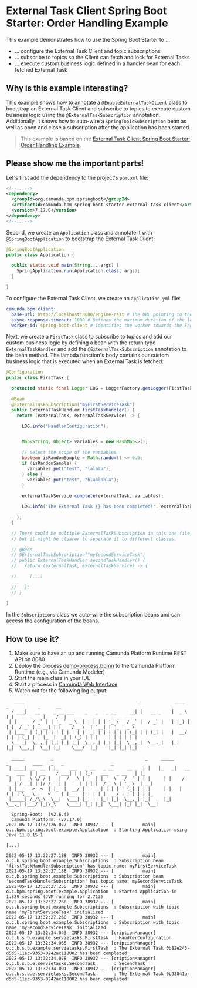 # External Task Client Spring Boot Starter: Order Handling Example

This example demonstrates how to use the Spring Boot Starter to ...
* ... configure the External Task Client and topic subscriptions
* ... subscribe to topics so the Client can fetch and lock for External Tasks
* ... execute custom business logic defined in a handler bean for each fetched External Task

## Why is this example interesting?

This example shows how to annotate a `@EnableExternalTaskClient` class to bootstrap an External Task Client 
and subscribe to topics to execute custom business logic using the `@ExternalTaskSubscription` annotation.
Additionally, it shows how to auto-wire a `SpringTopicSubscription` bean as well as open and close a
subscription after the application has been started.

> This example is based on the [External Task Client Spring Boot Starter: Order Handling Example](https://github.com/camunda/camunda-bpm-examples/tree/master/spring-boot-starter/external-task-client/order-handling-spring-boot).

## Please show me the important parts!

Let's first add the dependency to the project's `pom.xml` file:
```xml
<!--...-->
<dependency>
  <groupId>org.camunda.bpm.springboot</groupId>
  <artifactId>camunda-bpm-spring-boot-starter-external-task-client</artifactId>
  <version>7.17.0</version>
</dependency>
<!--...-->
```

Second, we create an `Application` class and annotate it with `@SpringBootApplication` to bootstrap 
the External Task Client:

```java
@SpringBootApplication
public class Application {

  public static void main(String... args) {
    SpringApplication.run(Application.class, args);
  }

}
```

To configure the External Task Client, we create an `application.yml` file:
```yaml
camunda.bpm.client:
  base-url: http://localhost:8080/engine-rest # The URL pointing to the Camunda Platform Runtime REST API
  async-response-timeout: 1000 # Defines the maximum duration of the long-polling request
  worker-id: spring-boot-client # Identifies the worker towards the Engine
```

Next, we create a `FirstTask` class to subscribe to topics and add our custom 
business logic by defining a bean with the return type `ExternalTaskHandler` and add the 
`@ExternalTaskSubscription` annotation to the bean method. The lambda function's body contains 
our custom business logic that is executed when an External Task is fetched:

```java
@Configuration
public class FirstTask {

  protected static final Logger LOG = LoggerFactory.getLogger(FirstTask.class);

  @Bean
  @ExternalTaskSubscription("myFirstServiceTask")
  public ExternalTaskHandler firstTaskHandler() {
    return (externalTask, externalTaskService) -> {

      LOG.info("HandlerConfiguration");


      Map<String, Object> variables = new HashMap<>();

      // select the scope of the variables
      boolean isRandomSample = Math.random() <= 0.5;
      if (isRandomSample) {
        variables.put("test", "lalala");
      } else {
        variables.put("test", "blablabla");
      }
      
      externalTaskService.complete(externalTask, variables);

      LOG.info("The External Task {} has been completed!", externalTask.getId());

    };
  }

  // There could be multiple ExternalTaskSubscription in this one file,
  // but it might be clearer to seperate it to different classes.

  // @Bean
  // @ExternalTaskSubscription("mySecondServiceTask")
  // public ExternalTaskHandler secondTaskHandler() {
  //   return (externalTask, externalTaskService) -> {

  //     [...]

  //   };
  // }

}
```

In the `Subscriptions` class we auto-wire the subscription beans and can access the configuration
of the beans. 

## How to use it?

1. Make sure to have an up and running Camunda Platform Runtime REST API on 8080
2. Deploy the process [demo-process.bpmn](./demo-process.bpmn) to the Camunda Platform Runtime (e.g., via Camunda Modeler)
3. Start the main class in your IDE
4. Start a process in [Camunda Web Interface](http://localhost:8080/camunda/app/tasklist/default/)
5. Watch out for the following log output:

```
   ____                                           _             ____    _           _      __
  / ___|   __ _   _ __ ___    _   _   _ __     __| |   __ _    |  _ \  | |   __ _  | |_   / _|   ___    _ __   _ __ ___      
 | |      / _` | | '_ ` _ \  | | | | | '_ \   / _` |  / _` |   | |_) | | |  / _` | | __| | |_   / _ \  | '__| | '_ ` _ \     
 | |___  | (_| | | | | | | | | |_| | | | | | | (_| | | (_| |   |  __/  | | | (_| | | |_  |  _| | (_) | | |    | | | | | |    
  \____|  \__,_| |_| |_| |_|  \__,_| |_| |_|  \__,_|  \__,_|   |_|     |_|  \__,_|  \__| |_|    \___/  |_|    |_| |_| |_|    

  _____          _                                   _     _____                 _         ____   _   _                  _   
 | ____| __  __ | |_    ___   _ __   _ __     __ _  | |   |_   _|   __ _   ___  | | __    / ___| | | (_)   ___   _ __   | |_ 
 |  _|   \ \/ / | __|  / _ \ | '__| | '_ \   / _` | | |     | |    / _` | / __| | |/ /   | |     | | | |  / _ \ | '_ \  | __|
 | |___   >  <  | |_  |  __/ | |    | | | | | (_| | | |     | |   | (_| | \__ \ |   <    | |___  | | | | |  __/ | | | | | |_ 
 |_____| /_/\_\  \__|  \___| |_|    |_| |_|  \__,_| |_|     |_|    \__,_| |___/ |_|\_\    \____| |_| |_|  \___| |_| |_|  \__|

  Spring-Boot:  (v2.6.4)
  Camunda Platform: (v7.17.0)
2022-05-17 13:32:26.077  INFO 38932 --- [           main] o.c.bpm.spring.boot.example.Application  : Starting Application using Java 11.0.15.1 

[...]

2022-05-17 13:32:27.188  INFO 38932 --- [           main] o.c.b.spring.boot.example.Subscriptions  : Subscription bean 'firstTaskHandlerSubscription' has topic name: myFirstServiceTask 
2022-05-17 13:32:27.188  INFO 38932 --- [           main] o.c.b.spring.boot.example.Subscriptions  : Subscription bean 'secondTaskHandlerSubscription' has topic name: mySecondServiceTask 
2022-05-17 13:32:27.255  INFO 38932 --- [           main] o.c.bpm.spring.boot.example.Application  : Started Application in 1.829 seconds (JVM running for 2.713)
2022-05-17 13:32:27.260  INFO 38932 --- [           main] o.c.b.spring.boot.example.Subscriptions  : Subscription with topic name 'myFirstServiceTask' initialized
2022-05-17 13:32:27.260  INFO 38932 --- [           main] o.c.b.spring.boot.example.Subscriptions  : Subscription with topic name 'mySecondServiceTask' initialized
2022-05-17 13:32:34.043  INFO 38932 --- [criptionManager] o.c.b.s.b.example.servietasks.FirstTask  : HandlerConfiguration
2022-05-17 13:32:34.065  INFO 38932 --- [criptionManager] o.c.b.s.b.example.servietasks.FirstTask  : The External Task 0b82e243-d5d5-11ec-9353-0242ac110002 has been completed!
2022-05-17 13:32:34.078  INFO 38932 --- [criptionManager] o.c.b.s.b.e.servietasks.SecondTask       : SecondTask
2022-05-17 13:32:34.091  INFO 38932 --- [criptionManager] o.c.b.s.b.e.servietasks.SecondTask       : The External Task 0b93841a-d5d5-11ec-9353-0242ac110002 has been completed!

```